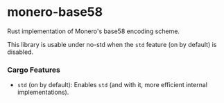 # monero-base58

Rust implementation of Monero's base58 encoding scheme.

This library is usable under no-std when the `std` feature (on by default) is
disabled.

### Cargo Features

- `std` (on by default): Enables `std` (and with it, more efficient internal
  implementations).
